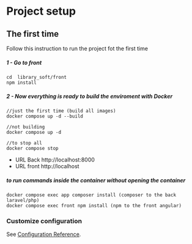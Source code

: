 # Project setup

## The first time
Follow this instruction to run the project fot the first time
##### 1 - Go to front
```
cd  library_soft/front
npm install
```

##### 2 - Now everything is ready to build the enviroment with Docker
```
//just the first time (build all images) 
docker compose up -d --build

//not building
docker compose up -d

//to stop all
docker compose stop
```

- URL Back http://localhost:8000
- URL front http://localhost

##### to run commands inside the container without opening the container
```
docker compose exec app composer install (composer to the back laravel/php)
docker compose exec front npm install (npm to the front angular)
```
### Customize configuration
See [Configuration Reference](https://cli.vuejs.org/config/).
